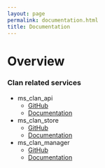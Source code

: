 ```yaml
---
layout: page
permalink: documentation.html
title: Documentation
---
```


# Overview

### Clan related services
- ms_clan_api
  - [GitHub](https://github.com/WoT-Analytics/ms_clan_api)
  - [Documentation](https://wot-analytics.github.io/Project_CW_Analysis/doc_clan_api.html)
- ms_clan_store
  - [GitHub](https://github.com/WoT-Analytics/ms_clan_store)
  - [Documentation](https://wot-analytics.github.io/Project_CW_Analysis/doc_clan_store.html)
- ms_clan_manager
  - [GitHub](https://github.com/WoT-Analytics/ms_clan_manager)
  - [Documentation](https://wot-analytics.github.io/Project_CW_Analysis/doc_clan_manager.html)
